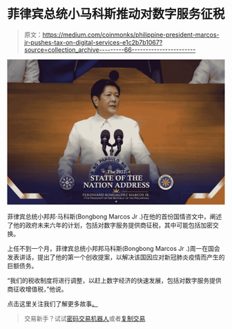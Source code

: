 # 菲律宾总统小马科斯推动对数字服务征税

> 原文：<https://medium.com/coinmonks/philippine-president-marcos-jr-pushes-tax-on-digital-services-e1c2b7b1067?source=collection_archive---------66----------------------->

![](img/621ea528feb6325146be7b0633fa398d.png)

菲律宾总统小邦邦·马科斯(Bongbong Marcos Jr .)在他的首份国情咨文中，阐述了他的政府未来六年的计划，包括对数字服务提供商征税，其中可能包括加密交换。

上任不到一个月，菲律宾总统小邦邦马科斯(Bongbong Marcos Jr .)周一在国会发表讲话，提出了他的第一个创收提案，以解决该国因应对新冠肺炎疫情而产生的巨额债务。

“我们的税收制度将进行调整，以赶上数字经济的快速发展，包括对数字服务提供商征收增值税，”他说。

点击这里关注我们了解更多故事[。](http://t.me/etellworld)

> 交易新手？试试[密码交易机器人](/coinmonks/crypto-trading-bot-c2ffce8acb2a)或者[复制交易](/coinmonks/top-10-crypto-copy-trading-platforms-for-beginners-d0c37c7d698c)